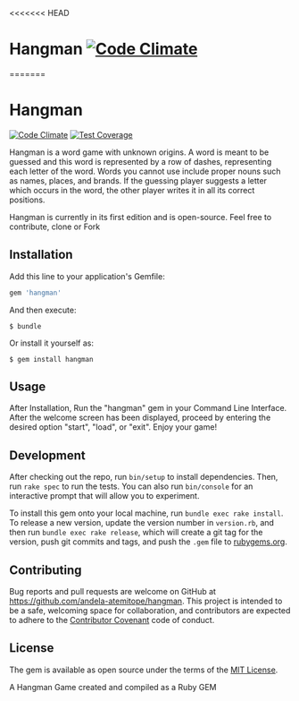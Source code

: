 <<<<<<< HEAD
# Hangman        [![Code Climate](https://codeclimate.com/github/andela-atemitope/Hangman/badges/gpa.svg)](https://codeclimate.com/github/andela-atemitope/Hangman)
=======
# Hangman

[![Code Climate](https://codeclimate.com/github/andela-atemitope/Hangman/badges/gpa.svg)](https://codeclimate.com/github/andela-atemitope/Hangman)  [![Test Coverage](https://codeclimate.com/github/andela-atemitope/Hangman/badges/coverage.svg)](https://codeclimate.com/github/andela-atemitope/Hangman/coverage)



Hangman is a word game with unknown origins. A word is meant to be guessed and this word is represented by a row of dashes, representing each letter of the word. Words you cannot use include proper nouns such as names, places, and brands. If the guessing player suggests a letter which occurs in the word, the other player writes it in all its correct positions.

Hangman is currently in its first edition and is open-source. Feel free to contribute, clone or Fork
## Installation

Add this line to your application's Gemfile:

```ruby
gem 'hangman'
```

And then execute:

    $ bundle

Or install it yourself as:

    $ gem install hangman

## Usage

After Installation, Run the "hangman" gem in your Command Line Interface. After the welcome screen has been displayed, proceed by entering the desired option "start", "load", or "exit". Enjoy your game!

## Development

After checking out the repo, run `bin/setup` to install dependencies. Then, run `rake spec` to run the tests. You can also run `bin/console` for an interactive prompt that will allow you to experiment.

To install this gem onto your local machine, run `bundle exec rake install`. To release a new version, update the version number in `version.rb`, and then run `bundle exec rake release`, which will create a git tag for the version, push git commits and tags, and push the `.gem` file to [rubygems.org](https://rubygems.org).

## Contributing

Bug reports and pull requests are welcome on GitHub at https://github.com/andela-atemitope/hangman. This project is intended to be a safe, welcoming space for collaboration, and contributors are expected to adhere to the [Contributor Covenant](contributor-covenant.org) code of conduct.


## License

The gem is available as open source under the terms of the [MIT License](http://opensource.org/licenses/MIT).

A Hangman Game created and compiled as a Ruby GEM
